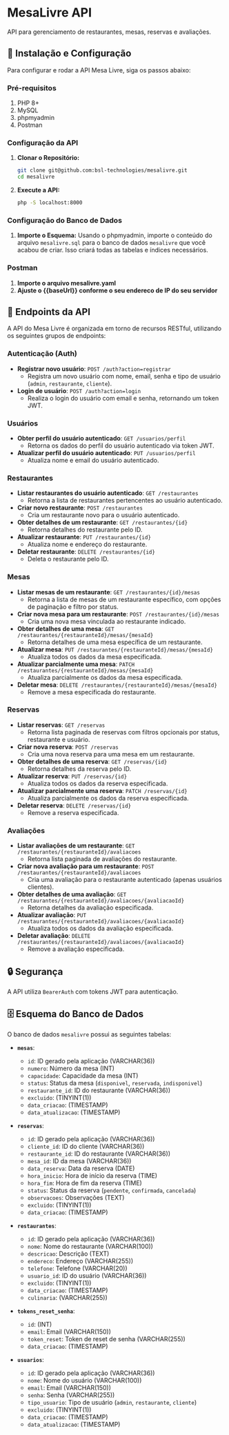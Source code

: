 # MesaLivre API

API para gerenciamento de restaurantes, mesas, reservas e avaliações.

## 🚀 Instalação e Configuração

Para configurar e rodar a API Mesa Livre, siga os passos abaixo:

### Pré-requisitos
1. PHP 8+
2. MySQL
3. phpmyadmin
4. Postman


### Configuração da API

1.  **Clonar o Repositório:**
    ```bash
    git clone git@github.com:bsl-technologies/mesalivre.git
    cd mesalivre
    ```
2. **Execute a API:**
    ```bash
    php -S localhost:8000
    ```

### Configuração do Banco de Dados

1.  **Importe o Esquema:** Usando o phpmyadmin, importe o conteúdo do arquivo `mesalivre.sql` para o banco de dados `mesalivre` que você acabou de criar. Isso criará todas as tabelas e índices necessários.

### Postman

1. **Importe o arquivo mesalivre.yaml**
2. **Ajuste o {{baseUrl}} conforme o seu endereco de IP do seu servidor**

## 🚀 Endpoints da API

A API do Mesa Livre é organizada em torno de recursos RESTful, utilizando os seguintes grupos de endpoints:

### Autenticação (Auth)
* **Registrar novo usuário**: `POST /auth?action=registrar`
    * Registra um novo usuário com nome, email, senha e tipo de usuário (`admin`, `restaurante`, `cliente`).
* **Login de usuário**: `POST /auth?action=login`
    * Realiza o login do usuário com email e senha, retornando um token JWT.

### Usuários
* **Obter perfil do usuário autenticado**: `GET /usuarios/perfil`
    * Retorna os dados do perfil do usuário autenticado via token JWT.
* **Atualizar perfil do usuário autenticado**: `PUT /usuarios/perfil`
    * Atualiza nome e email do usuário autenticado.

### Restaurantes
* **Listar restaurantes do usuário autenticado**: `GET /restaurantes`
    * Retorna a lista de restaurantes pertencentes ao usuário autenticado.
* **Criar novo restaurante**: `POST /restaurantes`
    * Cria um restaurante novo para o usuário autenticado.
* **Obter detalhes de um restaurante**: `GET /restaurantes/{id}`
    * Retorna detalhes do restaurante pelo ID.
* **Atualizar restaurante**: `PUT /restaurantes/{id}`
    * Atualiza nome e endereço do restaurante.
* **Deletar restaurante**: `DELETE /restaurantes/{id}`
    * Deleta o restaurante pelo ID.

### Mesas
* **Listar mesas de um restaurante**: `GET /restaurantes/{id}/mesas`
    * Retorna a lista de mesas de um restaurante específico, com opções de paginação e filtro por status.
* **Criar nova mesa para um restaurante**: `POST /restaurantes/{id}/mesas`
    * Cria uma nova mesa vinculada ao restaurante indicado.
* **Obter detalhes de uma mesa**: `GET /restaurantes/{restauranteId}/mesas/{mesaId}`
    * Retorna detalhes de uma mesa específica de um restaurante.
* **Atualizar mesa**: `PUT /restaurantes/{restauranteId}/mesas/{mesaId}`
    * Atualiza todos os dados da mesa especificada.
* **Atualizar parcialmente uma mesa**: `PATCH /restaurantes/{restauranteId}/mesas/{mesaId}`
    * Atualiza parcialmente os dados da mesa especificada.
* **Deletar mesa**: `DELETE /restaurantes/{restauranteId}/mesas/{mesaId}`
    * Remove a mesa especificada do restaurante.

### Reservas
* **Listar reservas**: `GET /reservas`
    * Retorna lista paginada de reservas com filtros opcionais por status, restaurante e usuário.
* **Criar nova reserva**: `POST /reservas`
    * Cria uma nova reserva para uma mesa em um restaurante.
* **Obter detalhes de uma reserva**: `GET /reservas/{id}`
    * Retorna detalhes da reserva pelo ID.
* **Atualizar reserva**: `PUT /reservas/{id}`
    * Atualiza todos os dados da reserva especificada.
* **Atualizar parcialmente uma reserva**: `PATCH /reservas/{id}`
    * Atualiza parcialmente os dados da reserva especificada.
* **Deletar reserva**: `DELETE /reservas/{id}`
    * Remove a reserva especificada.

### Avaliações
* **Listar avaliações de um restaurante**: `GET /restaurantes/{restauranteId}/avaliacoes`
    * Retorna lista paginada de avaliações do restaurante.
* **Criar nova avaliação para um restaurante**: `POST /restaurantes/{restauranteId}/avaliacoes`
    * Cria uma avaliação para o restaurante autenticado (apenas usuários clientes).
* **Obter detalhes de uma avaliação**: `GET /restaurantes/{restauranteId}/avaliacoes/{avaliacaoId}`
    * Retorna detalhes da avaliação especificada.
* **Atualizar avaliação**: `PUT /restaurantes/{restauranteId}/avaliacoes/{avaliacaoId}`
    * Atualiza todos os dados da avaliação especificada.
* **Deletar avaliação**: `DELETE /restaurantes/{restauranteId}/avaliacoes/{avaliacaoId}`
    * Remove a avaliação especificada.

## 🔒 Segurança

A API utiliza `BearerAuth` com tokens JWT para autenticação.

## 🗄️ Esquema do Banco de Dados

O banco de dados `mesalivre` possui as seguintes tabelas:

* **`mesas`**:
    * `id`: ID gerado pela aplicação (VARCHAR(36))
    * `numero`: Número da mesa (INT)
    * `capacidade`: Capacidade da mesa (INT)
    * `status`: Status da mesa (`disponivel`, `reservada`, `indisponivel`)
    * `restaurante_id`: ID do restaurante (VARCHAR(36))
    * `excluido`: (TINYINT(1))
    * `data_criacao`: (TIMESTAMP)
    * `data_atualizacao`: (TIMESTAMP)

* **`reservas`**:
    * `id`: ID gerado pela aplicação (VARCHAR(36))
    * `cliente_id`: ID do cliente (VARCHAR(36))
    * `restaurante_id`: ID do restaurante (VARCHAR(36))
    * `mesa_id`: ID da mesa (VARCHAR(36))
    * `data_reserva`: Data da reserva (DATE)
    * `hora_inicio`: Hora de início da reserva (TIME)
    * `hora_fim`: Hora de fim da reserva (TIME)
    * `status`: Status da reserva (`pendente`, `confirmada`, `cancelada`)
    * `observacoes`: Observações (TEXT)
    * `excluido`: (TINYINT(1))
    * `data_criacao`: (TIMESTAMP)

* **`restaurantes`**:
    * `id`: ID gerado pela aplicação (VARCHAR(36))
    * `nome`: Nome do restaurante (VARCHAR(100))
    * `descricao`: Descrição (TEXT)
    * `endereco`: Endereço (VARCHAR(255))
    * `telefone`: Telefone (VARCHAR(20))
    * `usuario_id`: ID do usuário (VARCHAR(36))
    * `excluido`: (TINYINT(1))
    * `data_criacao`: (TIMESTAMP)
    * `culinaria`: (VARCHAR(255))

* **`tokens_reset_senha`**:
    * `id`: (INT)
    * `email`: Email (VARCHAR(150))
    * `token_reset`: Token de reset de senha (VARCHAR(255))
    * `data_criacao`: (TIMESTAMP)

* **`usuarios`**:
    * `id`: ID gerado pela aplicação (VARCHAR(36))
    * `nome`: Nome do usuário (VARCHAR(100))
    * `email`: Email (VARCHAR(150))
    * `senha`: Senha (VARCHAR(255))
    * `tipo_usuario`: Tipo de usuário (`admin`, `restaurante`, `cliente`)
    * `excluido`: (TINYINT(1))
    * `data_criacao`: (TIMESTAMP)
    * `data_atualizacao`: (TIMESTAMP)
